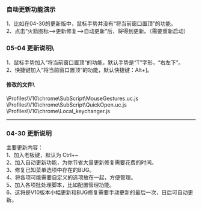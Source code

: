### 自动更新功能演示
1、比如在04-30的更新版中，鼠标手势并没有“将当前窗口置顶”的功能。\
2、点击“火箭图标—>更新修复—>自动更新”后，将得到更新。（需要重新启动）

### 05-04 更新说明\
1、鼠标手势加入“将当前窗口置顶”的功能，默认手势是“T”字形，“右左下”。\
2、快捷键加入“将当前窗口置顶”的功能，默认快捷键：Alt+]。

#### 修改的文件\
\Profiles\V10\chrome\SubScript\MouseGestures.uc.js\
\Profiles\V10\chrome\SubScript\QuickOpen.uc.js\
\Profiles\V10\chrome\Local\_keychanger.js

--------------
### 04-30 更新说明
主要更新内容：\
1、加入老板键，默认为 Ctrl+~ \
2、加入自动更新功能，为你节省大量更新修复需要花费的时间。 \
3、修复已知菜单选项中存在的BUG。 \
4、将各项可能需要自定义的选项放在一起，方便管理。 \
5、加入各项批处理脚本，比如配置管理功能。 \
6、这将是V10版本小幅更新和BUG修复需要手动更新的最后一次，日后可自动更新。
